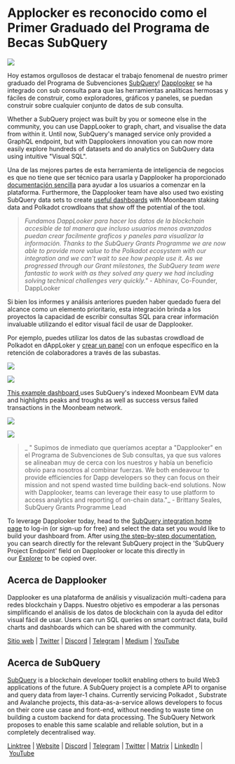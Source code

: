 # Applocker es reconocido como el Primer Graduado del Programa de Becas SubQuery

![](https://miro.medium.com/max/700/0*m7loo6ZhFd_UrPtG)

Hoy estamos orgullosos de destacar el trabajo fenomenal de nuestro primer graduado del Programa de Subvenciones [SubQuery](https://subquery.network/grants)! [Dapplooker](https://dapplooker.com/) se ha integrado con sub consulta para que las herramientas analíticas hermosas y fáciles de construir, como exploradores, gráficos y paneles, se puedan construir sobre cualquier conjunto de datos de sub consulta.

Whether a SubQuery project was built by you or someone else in the community, you can use DappLooker to graph, chart, and visualise the data from within it. Until now, SubQuery's managed service only provided a GraphQL endpoint, but with Dapplookers innovation you can now more easily explore hundreds of datasets and do analytics on SubQuery data using intuitive "Visual SQL".

Una de las mejores partes de esta herramienta de inteligencia de negocios es que no tiene que ser técnico para usarla y Dapplooker ha proporcionado [documentación sencilla](https://dapplooker.notion.site/SubQuery-55e159ee37ff453b9a278be0efbe319e) para ayudar a los usuarios a comenzar en la plataforma. Furthermore, the Dapplooker team have also used two existing SubQuery data sets to create [useful dashboards](https://dapplooker.com/category/subquery?type=dashboard) with Moonbeam staking data and Polkadot crowdloans that show off the potential of the tool.

> _Fundamos DappLooker para hacer los datos de la blockchain accesible de tal manera que incluso usuarios menos avanzados puedan crear facilmente graficos y paneles para visualizar la información. Thanks to the SubQuery Grants Programme we are now able to provide more value to the Polkadot ecosystem with our integration and we can't wait to see how people use it. As we progressed through our Grant milestones, the SubQuery team were fantastic to work with as they solved any query we had including solving technical challenges very quickly."_ - Abhinav, Co-Founder, DappLooker

Si bien los informes y análisis anteriores pueden haber quedado fuera del alcance como un elemento prioritario, esta integración brinda a los proyectos la capacidad de escribir consultas SQL para crear información invaluable utilizando el editor visual fácil de usar de Dapplooker.

Por ejemplo, puedes utilizar los datos de las subastas crowdload de Polkadot en dAppLoker y [crear un panel](https://dapplooker.com/dapp/polkadot-auctions-and-crowdloans-120113?network=subquery&category=subquery&type=dashboard&udid=0) con un enfoque específico en la retención de colaboradores a través de las subastas.

![](https://miro.medium.com/max/700/0*IWuAPhPOqiGOFkc-)

![](https://miro.medium.com/max/700/0*Ajx_bTmMcRBuTB_z)

[This example dashboard ](https://dapplooker.com/dapp/subquery-moonbeam-120116?network=subquery&category=subquery&type=dashboard&udid=0)uses SubQuery's indexed Moonbeam EVM data and highlights peaks and troughs as well as success versus failed transactions in the Moonbeam network.

![](https://miro.medium.com/max/700/0*CPmeF30Kwwj0DbC6)

![](https://miro.medium.com/max/700/0*ofrjdSerY8_8DV-Q)

> _ " Supimos de inmediato que queríamos aceptar a "Dapplooker" en el Programa de Subvenciones de Sub consultas, ya que sus valores se alineaban muy de cerca con los nuestros y había un beneficio obvio para nosotros al combinar fuerzas. We both endeavour to provide efficiencies for Dapp developers so they can focus on their mission and not spend wasted time building back-end solutions. Now with Dapplooker, teams can leverage their easy to use platform to access analytics and reporting of on-chain data."_ - Brittany Seales, SubQuery Grants Programme Lead

To leverage Dapplooker today, head to the [SubQuery integration home page](https://dapplooker.com/integration/subquery) to log-in (or sign-up for free) and select the data set you would like to build your dashboard from. After using[ the step-by-step documentation](https://dapplooker.notion.site/SubQuery-55e159ee37ff453b9a278be0efbe319e), you can search directly for the relevant SubQuery project in the 'SubQuery Project Endpoint' field on Dapplooker or locate this directly in our [Explorer](https://explorer.subquery.network/) to be copied over.

## Acerca de Dapplooker

Dapplooker es una plataforma de análisis y visualización multi-cadena para redes blockchain y Dapps. Nuestro objetivo es empoderar a las personas simplificando el análisis de los datos de blockchain con la ayuda del editor visual fácil de usar. Users can run SQL queries on smart contract data, build charts and dashboards which can be shared with the community.

[Sitio web](https://dapplooker.com/) | [Twitter](https://twitter.com/dapplooker) | [Discord](https://dapplooker.com/community) | [Telegram](https://t.me/dapplooker) | [Medium](https://dapplooker.medium.com/) | [YouTube](https://www.youtube.com/channel/UC1KJmtb3UhnWSN_sDv71_fg)

## Acerca de SubQuery

[SubQuery](https://subquery.network/) is a blockchain developer toolkit enabling others to build Web3 applications of the future. A SubQuery project is a complete API to organise and query data from layer-1 chains. Currently servicing Polkadot , Substrate and Avalanche projects, this data-as-a-service allows developers to focus on their core use case and front-end, without needing to waste time on building a custom backend for data processing. The SubQuery Network proposes to enable this same scalable and reliable solution, but in a completely decentralised way.

[Linktree](https://linktr.ee/subquerynetwork) | [Website](https://subquery.network/) | [Discord](https://discord.com/invite/78zg8aBSMG) | [Telegram](https://t.me/subquerynetwork) | [Twitter](https://twitter.com/subquerynetwork) | [Matrix](https://matrix.to/#/#subquery:matrix.org) | [LinkedIn](https://www.linkedin.com/company/subquery) | [YouTube](https://www.youtube.com/channel/UCi1a6NUUjegcLHDFLr7CqLw)
